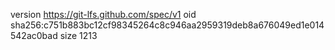 version https://git-lfs.github.com/spec/v1
oid sha256:c751b883bc12cf98345264c8c946aa2959319deb8a676049ed1e014542ac0bad
size 1213
